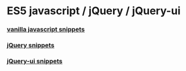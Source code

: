 # ES5 javascript / jQuery / jQuery-ui

### [vanilla javascript snippets](http://marknewman.me/javascript-snippet-library/javascript-snippets.html)

### [jQuery snippets](http://marknewman.me/javascript-snippet-library/jquery-snippets.html)

### [jQuery-ui snippets](http://marknewman.me/javascript-snippet-library/jquery-ui-snippets.html)
